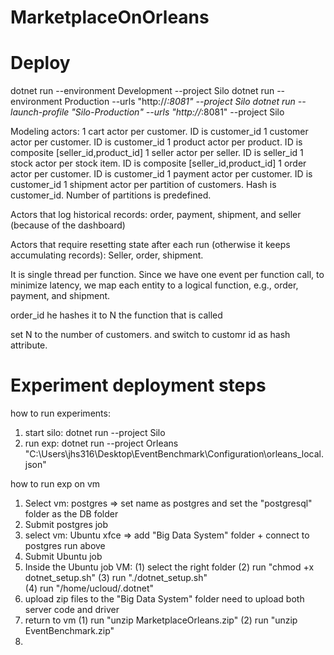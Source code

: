 # MarketplaceOnOrleans

# Deploy
dotnet run --environment Development --project Silo
dotnet run --environment Production --urls "http://*:8081" --project Silo
dotnet run --launch-profile "Silo-Production" --urls "http://*:8081" --project Silo

Modeling actors:
1 cart actor per customer. ID is customer_id
1 customer actor per customer. ID is customer_id
1 product actor per product. ID is composite [seller_id,product_id]
1 seller actor per seller. ID is seller_id
1 stock actor per stock item. ID is composite [seller_id,product_id]
1 order actor per customer. ID is customer_id
1 payment actor per customer. ID is customer_id
1 shipment actor per partition of customers. Hash is customer_id. Number of partitions is predefined.


Actors that log historical records:
order, payment, shipment, and seller (because of the dashboard)

Actors that require resetting state after each run (otherwise it keeps accumulating records):
Seller, order, shipment.

It is single thread per function.
Since we have one event per function call, to minimize latency, we map each entity to a logical function, e.g., order, payment, and shipment.


order_id he hashes it to N
the function that is called

set N to the number of customers. and switch to customr id as hash attribute.



# Experiment deployment steps
how to run experiments:
1. start silo:  dotnet run --project Silo
2. run exp:  dotnet run --project Orleans "C:\Users\jhs316\Desktop\EventBenchmark\Configuration\orleans_local.json"

how to run exp on vm
1. Select vm: postgres => set name as postgres and set the "postgresql" folder as the DB folder
2. Submit postgres job
3. select vm: Ubuntu xfce => add "Big Data System" folder + connect to postgres run above
4. Submit Ubuntu job
5. Inside the Ubuntu job VM:
(1) select the right folder
(2) run "chmod +x dotnet_setup.sh"
(3) run "./dotnet_setup.sh"      
(4) run "/home/ucloud/.dotnet"
3. upload zip files to the "Big Data System" folder
need to upload both server code and driver
4. return to vm
(1) run "unzip MarketplaceOrleans.zip"
(2) run "unzip EventBenchmark.zip"
5. 